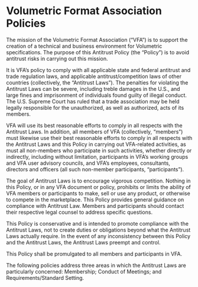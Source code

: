 # Volumetric Format Association Policies

The mission of the Volumetric Format Association (“VFA”) is to support the creation of a technical and business environment for Volumetric specifications.  The purpose of this Antitrust Policy (the “Policy”) is to avoid antitrust risks in carrying out this mission.

It is VFA’s policy to comply with all applicable state and federal antitrust and trade regulation laws, and applicable antitrust/competition laws of other countries (collectively, the “Antitrust Laws”).  The penalties for violating the Antitrust Laws can be severe, including treble damages in the U.S., and large fines and imprisonment of individuals found guilty of illegal conduct.  The U.S. Supreme Court has ruled that a trade association may be held legally responsible for the unauthorized, as well as authorized, acts of its members.

VFA will use its best reasonable efforts to comply in all respects with the Antitrust Laws.  In addition, all members of VFA (collectively, “members”) must likewise use their best reasonable efforts to comply in all respects with the Antitrust Laws and this Policy in carrying out VFA-related activities, as must all non-members who participate in such activities, whether directly or indirectly, including without limitation, participants in VFA’s working groups and VFA user advisory councils, and VFA’s employees, consultants, directors and officers (all such non-member participants, “participants”).

The goal of Antitrust Laws is to encourage vigorous competition.  Nothing in this Policy, or in any VFA document or policy, prohibits or limits the ability of VFA members or participants to make, sell or use any product, or otherwise to compete in the marketplace.  This Policy provides general guidance on compliance with Antitrust Law.  Members and participants should contact their respective legal counsel to address specific questions.

This Policy is conservative and is intended to promote compliance with the Antitrust Laws, not to create duties or obligations beyond what the Antitrust Laws actually require.  In the event of any inconsistency between this Policy and the Antitrust Laws, the Antitrust Laws preempt and control.

This Policy shall be promulgated to all members and participants in VFA.

The following policies address three areas in which the Antitrust Laws are particularly concerned: Membership; Conduct of Meetings; and Requirements/Standard Setting.
